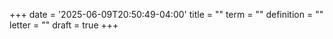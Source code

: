 +++
date = '2025-06-09T20:50:49-04:00'
title = ""
term = ""
definition = ""
letter = ""
draft = true
+++